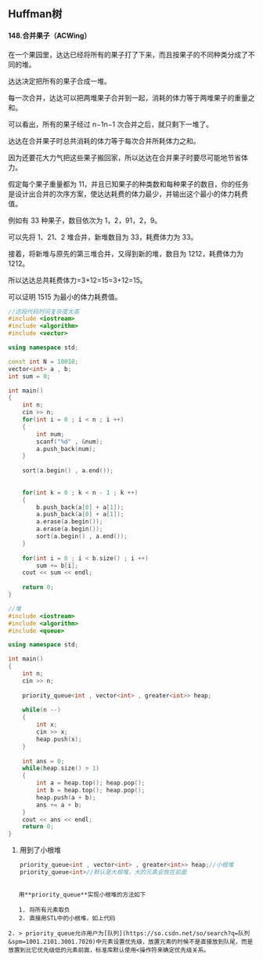 ## Huffman树

#### 148.合并果子（ACWing）

在一个果园里，达达已经将所有的果子打了下来，而且按果子的不同种类分成了不同的堆。

达达决定把所有的果子合成一堆。

每一次合并，达达可以把两堆果子合并到一起，消耗的体力等于两堆果子的重量之和。

可以看出，所有的果子经过 n−1n−1 次合并之后，就只剩下一堆了。

达达在合并果子时总共消耗的体力等于每次合并所耗体力之和。

因为还要花大力气把这些果子搬回家，所以达达在合并果子时要尽可能地节省体力。

假定每个果子重量都为 11，并且已知果子的种类数和每种果子的数目，你的任务是设计出合并的次序方案，使达达耗费的体力最少，并输出这个最小的体力耗费值。

例如有 33 种果子，数目依次为 1，2，91，2，9。

可以先将 1、21、2 堆合并，新堆数目为 33，耗费体力为 33。

接着，将新堆与原先的第三堆合并，又得到新的堆，数目为 1212，耗费体力为 1212。

所以达达总共耗费体力=3+12=15=3+12=15。

可以证明 1515 为最小的体力耗费值。

```c++
//这段代码时间复杂度太高
#include <iostream>
#include <algorithm>
#include <vector>

using namespace std;

const int N = 10010;
vector<int> a , b;
int sum = 0;

int main()
{
    int n;
    cin >> n;
    for(int i = 0 ; i < n ; i ++)
    {
        int num;
        scanf("%d" , &num);
        a.push_back(num);
    }
        
    sort(a.begin() , a.end());
    
    
    for(int k = 0 ; k < n - 1 ; k ++)
    {
        b.push_back(a[0] + a[1]);
        a.push_back(a[0] + a[1]);
        a.erase(a.begin());
        a.erase(a.begin());
        sort(a.begin() , a.end());
    }
    
    for(int i = 0 ; i < b.size() ; i ++)
        sum += b[i];
    cout << sum << endl;
    
    return 0;
}
```



```c++
//堆
#include <iostream>
#include <algorithm>
#include <queue>

using namespace std;

int main()
{
    int n;
    cin >> n;
    
    priority_queue<int , vector<int> , greater<int>> heap;
    
    while(n --)
    {
        int x;
        cin >> x;
        heap.push(x);
    }
    
    int ans = 0;
    while(heap.size() > 1)
    {
        int a = heap.top(); heap.pop();
        int b = heap.top(); heap.pop();
        heap.push(a + b);
        ans += a + b;
    }
    cout << ans << endl;
    return 0;
}
```

1. 用到了小根堆

   ```c++
   priority_queue<int , vector<int> , greater<int>> heap;//小根堆
   priority_queue<int>//默认是大根堆，大的元素会放在前面
```
   
   用**priority_queue**实现小根堆的方法如下
   
   1. 将所有元素取负
   2. 直接用STL中的小根堆，如上代码

2. > priority_queue允许用户为[队列](https://so.csdn.net/so/search?q=队列&spm=1001.2101.3001.7020)中元素设置优先级，放置元素的时候不是直接放到队尾，而是放置到比它优先级低的元素前面，标准库默认使用<操作符来确定优先级关系。

